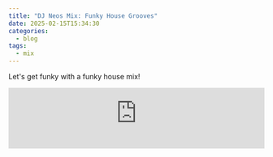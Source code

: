 ```yaml
---
title: "DJ Neos Mix: Funky House Grooves"
date: 2025-02-15T15:34:30
categories:
  - blog
tags:
  - mix
---
```


Let's get funky with a funky house mix!

<iframe width="100%" height="120" src="https://player-widget.mixcloud.com/widget/iframe/?hide_cover=1&feed=%2Fn3os%2Ffunky-house-grooves%2F" frameborder="0" ></iframe>
